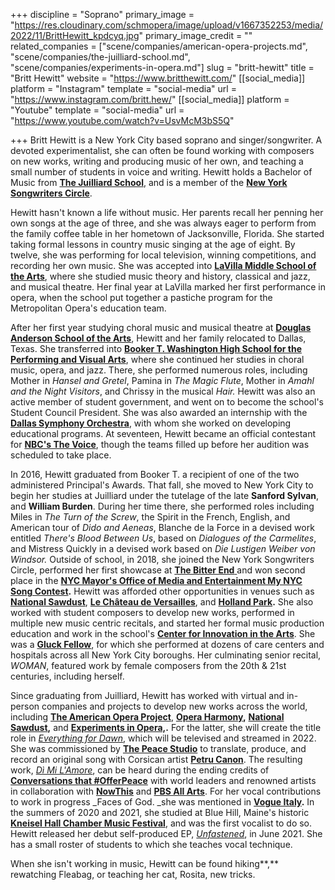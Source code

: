 +++
discipline = "Soprano"
primary_image = "https://res.cloudinary.com/schmopera/image/upload/v1667352253/media/2022/11/BrittHewitt_kpdcyq.jpg"
primary_image_credit = ""
related_companies = ["scene/companies/american-opera-projects.md", "scene/companies/the-juilliard-school.md", "scene/companies/experiments-in-opera.md"]
slug = "britt-hewitt"
title = "Britt Hewitt"
website = "https://www.britthewitt.com/"
[[social_media]]
platform = "Instagram"
template = "social-media"
url = "https://www.instagram.com/britt.hew/"
[[social_media]]
platform = "Youtube"
template = "social-media"
url = "https://www.youtube.com/watch?v=UsvMcM3bS5Q"

+++
Britt Hewitt is a New York City based soprano and singer/songwriter. A devoted experimentalist, she can often be found working with composers on new works, writing and producing music of her own, and teaching a small number of students in voice and writing. Hewitt holds a Bachelor of Music from [**The Juilliard School**](https://www.juilliard.edu/), and is a member of the [**New York Songwriters Circle**](https://songwriters-circle.com/).

Hewitt hasn't known a life without music. Her parents recall her penning her own songs at the age of three, and she was always eager to perform from the family coffee table in her hometown of Jacksonville, Florida. She started taking formal lessons in country music singing at the age of eight. By twelve, she was performing for local television, winning competitions, and recording her own music. She was accepted into [**LaVilla Middle School of the Arts**](https://dcps.duvalschools.org/Page/336), where she studied music theory and history, classical and jazz, and musical theatre. Her final year at LaVilla marked her first performance in opera, when the school put together a pastiche program for the Metropolitan Opera's education team.

After her first year studying choral music and musical theatre at [**Douglas Anderson School of the Arts**](https://dcps.duvalschools.org/anderson), Hewitt and her family relocated to Dallas, Texas. She transferred into [**Booker T. Washington High School for the Performing and Visual Arts**](https://dcps.duvalschools.org/anderson), where she continued her studies in choral music, opera, and jazz. There, she performed numerous roles, including Mother in _Hansel and Gretel_, Pamina in _The Magic Flute_, Mother in _Amahl and the Night Visitors_, and Chrissy in the musical _Hair._ Hewitt was also an active member of student government, and went on to become the school's Student Council President. She was also awarded an internship with the [**Dallas Symphony Orchestra**](https://www.dallassymphony.org/), with whom she worked on developing educational programs. At seventeen, Hewitt became an official contestant for [**NBC's The Voice**](https://www.nbc.com/the-voice), though the teams filled up before her audition was scheduled to take place.

In 2016, Hewitt graduated from Booker T. a recipient of one of the two administered Principal's Awards. That fall, she moved to New York City to begin her studies at Juilliard under the tutelage of the late **Sanford Sylvan**, and **William Burden**. During her time there, she performed roles including Miles in _The Turn of the Screw_, the Spirit in the French, English, and American tour of _Dido and Aeneas_, Blanche de la Force in a devised work entitled _There's Blood Between Us_, based on _Dialogues of the Carmelites_, and Mistress Quickly in a devised work based on _Die Lustigen Weiber von Windsor._ Outside of school, in 2018, she joined the New York Songwriters Circle, performed her first showcase at [**The Bitter End** ](https://bitterend.com/#/events)and won second place in the [**NYC Mayor's Office of Media and Entertainment My NYC Song Contest**](https://www1.nyc.gov/site/mome/industries/mynycsong-winners.page)**.** Hewitt was afforded other opportunities in venues such as [**National Sawdust**](https://nationalsawdust.org/), [**Le Château de Versailles**](https://en.chateauversailles.fr/), and [**Holland Park**](https://operahollandpark.com/)**.** She also worked with student composers to develop new works, performed in multiple new music centric recitals, and started her formal music production education and work in the school's [**Center for Innovation in the Arts**](https://www.juilliard.edu/school/academics/center-innovation-arts/center-innovation-arts-courses). She was a [**Gluck Fellow**](https://www.juilliard.edu/juilliard-all/community-engagement-programs/interactive-concerts-and-fellowships), for which she performed at dozens of care centers and hospitals across all New York City boroughs. Her culminating senior recital, _WOMAN_, featured work by female composers from the 20th & 21st centuries, including herself.

Since graduating from Juilliard, Hewitt has worked with virtual and in-person companies and projects to develop new works across the world, including [**The American Opera Project**](https://www.aopopera.org/), [**Opera Harmony**](https://operavision.eu/en/library/performances/digital-opera/opera-harmony)**,** [**National Sawdust**](https://nationalsawdust.org/)**,** and [**Experiments in Opera,**](https://experimentsinopera.com/)**.** For the latter, she will create the title role in [_Everything for Dawn_](https://experimentsinopera.com/portfolio-item/everythingfordawn/), which will be televised and streamed in 2022. She was commissioned by [**The Peace Studio**](https://thepeacestudio.org/day-97/) to translate, produce, and record an original song with Corsican artist [**Petru Canon**](https://m.facebook.com/Petru-Canon-569437700147267/). The resulting work, [_Dì Mi L'Amore_](https://levelmusic.lnk.to/3qd9m7), can be heard during the ending credits of [**Conversations that #OfferPeace**](https://thepeacestudio.org/conversations-that-offerpeace/) with world leaders and renowned artists in collaboration with [**NowThis**](https://www.facebook.com/watch/?v=2712503369023332) and [**PBS All Arts**](https://allarts.org/programs/conversations-that-offerpeace/). For her vocal contributions to work in progress _Faces of God. _she was mentioned in [**Vogue Italy**](https://www.vogue.it/vogue-talents/gallery/danza-e-moda-life-is-a-performance-di-terrence-zhou)**.** In the summers of 2020 and 2021, she studied at Blue Hill, Maine's historic [**Kneisel Hall Chamber Music Festival**](https://kneisel.org/), and was the first vocalist to do so. Hewitt released her debut self-produced EP, [_Unfastened_](https://levelmusic.lnk.to/kf9sQY), in June 2021. She has a small roster of students to which she teaches vocal technique.

When she isn't working in music, Hewitt can be found hiking**,** rewatching Fleabag, or teaching her cat, Rosita, new tricks.